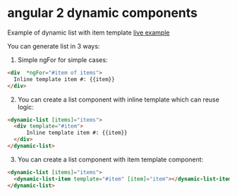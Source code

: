 # angular 2 dynamic components
Example of dynamic list with item template [live example](https://plnkr.co/edit/ollxzUhka77wIXrJGA9t?p=preview)

You can generate list in 3 ways: 

1. Simple ngFor for simple cases:
  ```html
  <div  *ngFor="#item of items">
    Inline template item #: {{item}}
  </div>
  ```

2. You can create a list component with inline template which can reuse logic:
  ```html  
  <dynamic-list [items]="items">
    <div template="#item">
        Inline template item #: {{item}}
    </div>
  </dynamic-list> 
  ```

3. You can create a list component with item template component:
  ```html
  <dynamic-list [items]="items">
    <dynamic-list-item template="#item" [item]="item"></dynamic-list-item>
  </dynamic-list> 
  ```
